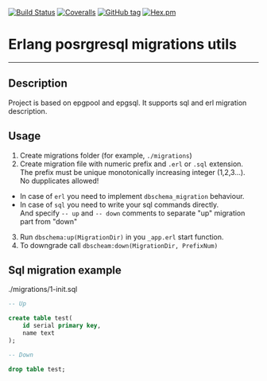 [![Build Status](https://travis-ci.org/egobrain/dbschema.png?branch=master)](https://travis-ci.org/egobrain/dbschema.png?branch=master)
[![Coveralls](https://img.shields.io/coveralls/egobrain/dbschema.svg)](https://coveralls.io/github/egobrain/dbschema)
[![GitHub tag](https://img.shields.io/github/tag/egobrain/dbschema.svg)](https://github.com/egobrain/dbschema)
[![Hex.pm](https://img.shields.io/hexpm/v/dbschema.svg)](https://hex.pm/packages/dbschema)

# Erlang posrgresql migrations utils
----------------------------------------------------

## Description ##

Project is based on epgpool and epgsql.
It supports sql and erl migration description.

## Usage ##

1. Create migrations folder (for example, `./migrations`)  
2. Create migration file with numeric prefix and `.erl` or `.sql` extension.  
The prefix must be unique monotonically increasing integer (1,2,3...).  
No dupplicates allowed!  
  * In case of `erl` you need to implement `dbschema_migration` behaviour.  
  * In case of `sql` you need to write your sql commands directly.  
    And specify `-- up` and `-- down` comments to separate "up" migration part from "down"
3. Run `dbschema:up(MigrationDir)` in you `_app.erl` start function.
4. To downgrade call `dbscheam:down(MigrationDir, PrefixNum)`

## Sql migration example

./migrations/1-init.sql

```sql
-- Up

create table test(
    id serial primary key,
    name text
);

-- Down

drop table test;
```

